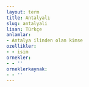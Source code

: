 ```yaml
---
layout: term
title: Antalyalı
slug: antalyali
lisan: Türkçe
anlamlar:
- Antalya ilinden olan kimse
ozellikler:
- - isim
ornekler:
- - ''
orneklerkaynak:
- - ''
---
```

